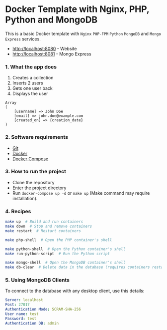 # Docker Template with Nginx, PHP, Python and MongoDB #

This is a basic Docker template with `Nginx` `PHP-FPM` `Python` `MongoDB` and `Mongo Express` services.

* [http://localhost:8080](http://localhost:8080) - Website
* [http://localhost:8081](http://localhost:8081) - Mongo Express

### 1. What the app does ###

1. Creates a collection
2. Inserts 2 users
3. Gets one user back
4. Displays the user

```
Array
(
    [username] => John Doe
    [email] => john.doe@example.com
    [created_on] => {creation_date}
)
```


### 2. Software requirements ###

* [Git](https://git-scm.com/)
* [Docker](https://www.docker.com/)
* [Docker Compose](https://docs.docker.com/compose/)


### 3. How to run the project ###

* Clone the repository
* Enter the project directory
* Run `docker-compose up -d` or `make up` (Make command may require installation).


### 4. Recipes ###

```bash
make up  # Build and run containers
make down  # Stop and remove containers
make restart  # Restart containers

make php-shell  # Open the PHP container's shell

make python-shell  # Open the Python container's shell
make run-python-script  # Run the Python script

make mongo-shell  # Open the MongoDB container's shell
make db-clear  # Delete data in the database (requires containers restart)
```

### 5. Using MongoDB Clients ###

To connect to the database with any desktop client, use this details:
```yaml
Server: localhost
Post: 27017
Authentication Mode: SCRAM-SHA-256
User name: test
Password: test
Authentication DB: admin
```
